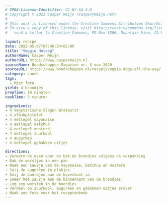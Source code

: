 ```yaml
---
# SPDX-License-Identifier: CC-BY-SA-4.0
# Copyright © 2022 Casper Meijn <casper@meijn.net>
# 
# This work is licensed under the Creative Commons Attribution-ShareAlike 4.0 International License. 
# To view a copy of this license, visit http://creativecommons.org/licenses/by-sa/4.0/ or 
#   send a letter to Creative Commons, PO Box 1866, Mountain View, CA 94042, USA.

layout: recipe
date: 2022-05-07T07:46:24+02:00
title: "Veggie Hotdog"
authorName: Casper Meijn
authorURL: https://www.caspermeijn.nl
sourceName: Boodschappen Magazine nr. 5 van 2020
sourceURL: https://www.boodschappen.nl/recept/veggie-dogs-all-the-way/
category: Lunch
tags:
  - Mist foto
yield: 4 broodjes
prepTime: 10 minuten
cookTime: 5 minuten 

ingredients:
- 4 Vegetarische Slager Bratwurst
- 4 afbakpistolet
- 4 eetlepel mayonaise
- 4 eetlepel ketchup
- 4 eetlepel mosterd
- 4 eetlepel zuurkool
- 4 augurken
- 4 eetlepel gebakken uitjes

directions:
- Verwarm de oven voor en bak de broodjes volgens de verpakking
- Bak de worstjes in een pan
- Maak een sausje van de mayonaise, ketchup en mosterd
- Snij de augurken in plakjes
- Snij de boordjes aan de bovenkant in
- Smeer het sausje aan de binnenkant van de broodjes
- Leg een worsten in de boordjes
- Verdeel de zuurkool, augurken en gebakken uitjes erover
- Maak een foto voor het receptenboek
---
```

